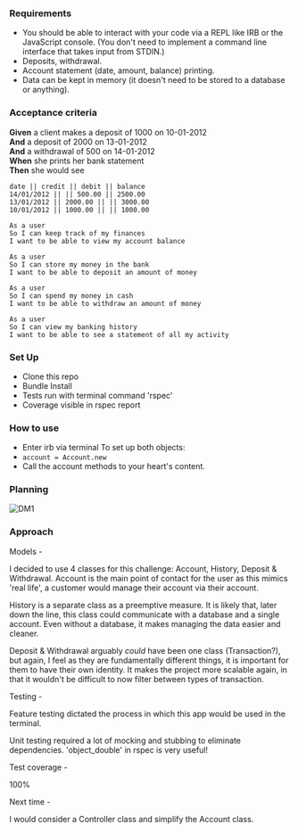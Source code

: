 ### Requirements

- You should be able to interact with your code via a REPL like IRB or the JavaScript console. (You don't need to implement a command line interface that takes input from STDIN.)
- Deposits, withdrawal.
- Account statement (date, amount, balance) printing.
- Data can be kept in memory (it doesn't need to be stored to a database or anything).

### Acceptance criteria

**Given** a client makes a deposit of 1000 on 10-01-2012  
**And** a deposit of 2000 on 13-01-2012  
**And** a withdrawal of 500 on 14-01-2012  
**When** she prints her bank statement  
**Then** she would see

```
date || credit || debit || balance
14/01/2012 || || 500.00 || 2500.00
13/01/2012 || 2000.00 || || 3000.00
10/01/2012 || 1000.00 || || 1000.00
```

```
As a user
So I can keep track of my finances
I want to be able to view my account balance

As a user
So I can store my money in the bank
I want to be able to deposit an amount of money

As a user
So I can spend my money in cash
I want to be able to withdraw an amount of money

As a user
So I can view my banking history
I want to be able to see a statement of all my activity
```

### Set Up

- Clone this repo
- Bundle Install
- Tests run with terminal command 'rspec'
- Coverage visible in rspec report

### How to use

- Enter irb via terminal
  To set up both objects:
- `account = Account.new`
- Call the account methods to your heart's content.

### Planning

![DM1](https://github.com/wemsteral/bank-tech-test/blob/master/DM1.jpg)

### Approach

Models -

I decided to use 4 classes for this challenge: Account, History, Deposit & Withdrawal.
Account is the main point of contact for the user as this mimics 'real life', a customer would manage their account via their account.

History is a separate class as a preemptive measure. It is likely that, later down the line, this class could communicate with a database and a single account. Even without a database, it makes managing the data easier and cleaner.

Deposit & Withdrawal arguably _could_ have been one class (Transaction?), but again, I feel as they are fundamentally different things, it is important for them to have their own identity. It makes the project more scalable again, in that it wouldn't be difficult to now filter between types of transaction.

Testing -

Feature testing dictated the process in which this app would be used in the terminal.

Unit testing required a lot of mocking and stubbing to eliminate dependencies. 'object_double' in rspec is very useful!

Test coverage -

100%

Next time -

I would consider a Controller class and simplify the Account class.
